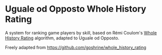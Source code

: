 # Uguale od Opposto Whole History Rating

A system for ranking game players by skill, based on Rémi Coulom's [Whole History Rating](http://remi.coulom.free.fr/WHR/WHR.pdf) algorithm, adapted to Uguale od Opposto.

Freely adapted from https://github.com/goshrine/whole_history_rating
